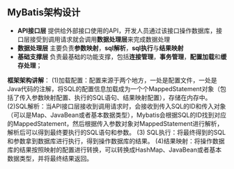 ## MyBatis架构设计

+ **API接口层**
  提供给外部接口使用的API，开发人员通过该接口操作数据库，接口层接受到调用请求就会调用**数据处理层**来完成数据处理
+ **数据处理层**
  主要负责**参数映射**，**sql解析**，**sql执行**与**结果映射**
+ **基础支撑层**
  负责最基础的功能支撑，包括**连接管理**，**事务管理**，**配置加载**和**缓存处理**；
  
**框架架构讲解**：
(1)加载配置：配置来源于两个地方，一处是配置文件，一处是Java代码的注解，将SQL的配置信息加载成为一个个MappedStatement对象（包括了传入参数映射配置、执行的SQL语句、结果映射配置），存储在内存中。
(2)SQL解析：当API接口层接收到调用请求时，会接收到传入SQL的ID和传入对象（可以是Map、JavaBean或者基本数据类型），Mybatis会根据SQL的ID找到对应的MappedStatement，然后根据传入参数对象对MappedStatement进行解析，解析后可以得到最终要执行的SQL语句和参数。
(3) SQL执行：将最终得到的SQL和参数拿到数据库进行执行，得到操作数据库的结果。
(4)结果映射：将操作数据库的结果按照映射的配置进行转换，可以转换成HashMap、JavaBean或者基本数据类型，并将最终结果返回。
